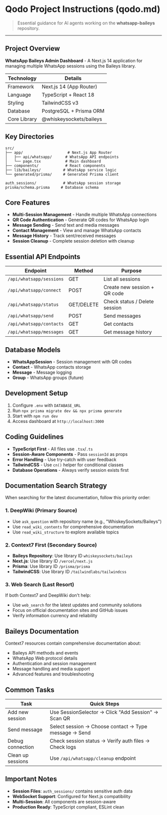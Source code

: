 # Qodo Project Instructions (qodo.md)

> Essential guidance for AI agents working on the **whatsapp-baileys** repository.

---

## Project Overview

**WhatsApp Baileys Admin Dashboard** - A Next.js 14 application for managing multiple WhatsApp sessions using the Baileys library.

| Technology | Details |
|------------|---------|
| Framework | Next.js 14 (App Router) |
| Language | TypeScript + React 18 |
| Styling | TailwindCSS v3 |
| Database | PostgreSQL + Prisma ORM |
| Core Library | @whiskeysockets/baileys |

## Key Directories

```
src/
├── app/                    # Next.js App Router
│   ├── api/whatsapp/      # WhatsApp API endpoints
│   └── page.tsx           # Main dashboard
├── components/            # React components
├── lib/baileys/          # WhatsApp service logic
└── generated/prisma/     # Generated Prisma client

auth_sessions/            # WhatsApp session storage
prisma/schema.prisma     # Database schema
```

## Core Features

- **Multi-Session Management** - Handle multiple WhatsApp connections
- **QR Code Authentication** - Generate QR codes for WhatsApp login
- **Message Sending** - Send text and media messages
- **Contact Management** - View and manage WhatsApp contacts
- **Message History** - Track sent/received messages
- **Session Cleanup** - Complete session deletion with cleanup

## Essential API Endpoints

| Endpoint | Method | Purpose |
|----------|--------|---------|
| `/api/whatsapp/sessions` | GET | List all sessions |
| `/api/whatsapp/connect` | POST | Create new session + QR code |
| `/api/whatsapp/status` | GET/DELETE | Check status / Delete session |
| `/api/whatsapp/send` | POST | Send messages |
| `/api/whatsapp/contacts` | GET | Get contacts |
| `/api/whatsapp/messages` | GET | Get message history |

## Database Models

- **WhatsAppSession** - Session management with QR codes
- **Contact** - WhatsApp contacts storage
- **Message** - Message logging
- **Group** - WhatsApp groups (future)

## Development Setup

1. Configure `.env` with `DATABASE_URL`
2. Run `npx prisma migrate dev && npx prisma generate`
3. Start with `npm run dev`
4. Access dashboard at `http://localhost:3000`

## Coding Guidelines

- **TypeScript First** - All files use `.tsx`/`.ts`
- **Session-Aware Components** - Pass `sessionId` as props
- **Error Handling** - Use try-catch with user feedback
- **TailwindCSS** - Use `cn()` helper for conditional classes
- **Database Operations** - Always verify session exists first

## Documentation Search Strategy

When searching for the latest documentation, follow this priority order:

### 1. DeepWiki (Primary Source)
- Use `ask_question` with repository name (e.g., "WhiskeySockets/Baileys")
- Use `read_wiki_contents` for comprehensive documentation
- Use `read_wiki_structure` to explore available topics

### 2. Context7 First (Secondary Source)
- **Baileys Repository**: Use library ID `whiskeysockets/baileys`
- **Next.js**: Use library ID `/vercel/next.js`
- **Prisma**: Use library ID `/prisma/prisma`
- **TailwindCSS**: Use library ID `/tailwindlabs/tailwindcss`

### 3. Web Search (Last Resort)
If both Context7 and DeepWiki don't help:
- Use `web_search` for the latest updates and community solutions
- Focus on official documentation sites and GitHub issues
- Verify information currency and reliability

## Baileys Documentation

Context7 resources contain comprehensive documentation about:
- Baileys API methods and events
- WhatsApp Web protocol details
- Authentication and session management
- Message handling and media support
- Advanced features and troubleshooting

## Common Tasks

| Task | Quick Steps |
|------|-------------|
| Add new session | Use SessionSelector → Click "Add Session" → Scan QR |
| Send message | Select session → Choose contact → Type message → Send |
| Debug connection | Check session status → Verify auth files → Check logs |
| Clean up sessions | Use `/api/whatsapp/cleanup` endpoint |

## Important Notes

- **Session Files**: `auth_sessions/` contains sensitive auth data
- **WebSocket Support**: Configured for Next.js compatibility
- **Multi-Session**: All components are session-aware
- **Production Ready**: TypeScript compliant, ESLint clean
